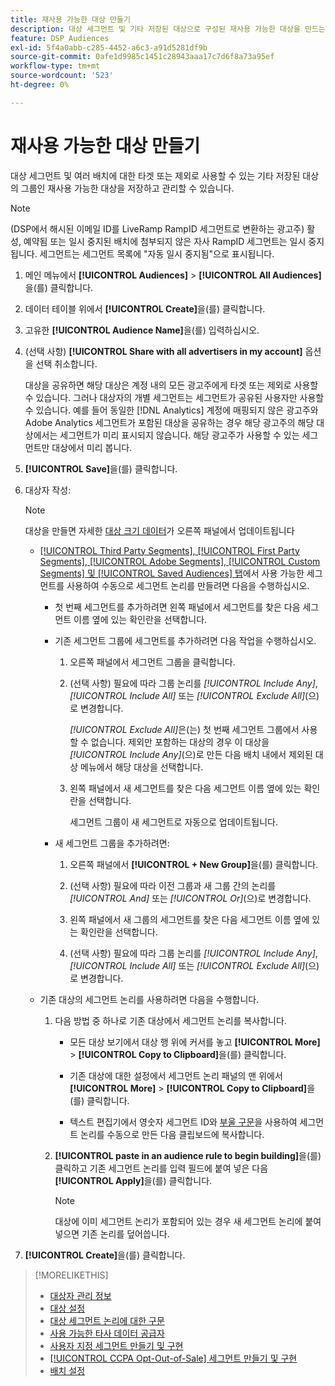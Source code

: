 ```yaml
---
title: 재사용 가능한 대상 만들기
description: 대상 세그먼트 및 기타 저장된 대상으로 구성된 재사용 가능한 대상을 만드는 방법을 알아봅니다.
feature: DSP Audiences
exl-id: 5f4a0abb-c285-4452-a6c3-a91d5281df9b
source-git-commit: 0afe1d9985c1451c28943aaa17c7d6f8a73a95ef
workflow-type: tm+mt
source-wordcount: '523'
ht-degree: 0%

---
```


# 재사용 가능한 대상 만들기

<!-- "Saved audience" is used in UI (where?), but "saved" is a state, not a type. "Reusable audience" sounds better in a description. "Audience template" isn't right, either, since it implies you can edit it on the fly to create a new, different audience. Some other term? -->

대상 세그먼트 및 여러 배치에 대한 타겟 또는 제외로 사용할 수 있는 기타 저장된 대상의 그룹인 재사용 가능한 대상을 저장하고 관리할 수 있습니다.

>[!NOTE]
>
>(DSP에서 해시된 이메일 ID를 LiveRamp RampID 세그먼트로 변환하는 광고주) 활성, 예약됨 또는 일시 중지된 배치에 첨부되지 않은 자사 RampID 세그먼트는 일시 중지됩니다. 세그먼트는 세그먼트 목록에 &quot;자동 일시 중지됨&quot;으로 표시됩니다.

1. 메인 메뉴에서 **[!UICONTROL Audiences]** > **[!UICONTROL All Audiences]**&#x200B;을(를) 클릭합니다.

1. 데이터 테이블 위에서 **[!UICONTROL Create]**&#x200B;을(를) 클릭합니다.

1. 고유한 **[!UICONTROL Audience Name]**&#x200B;을(를) 입력하십시오.

1. (선택 사항) **[!UICONTROL Share with all advertisers in my account]** 옵션을 선택 취소합니다.

   대상을 공유하면 해당 대상은 계정 내의 모든 광고주에게 타겟 또는 제외로 사용할 수 있습니다. 그러나 대상자의 개별 세그먼트는 세그먼트가 공유된 사용자만 사용할 수 있습니다. 예를 들어 동일한 [!DNL Analytics] 계정에 매핑되지 않은 광고주와 Adobe Analytics 세그먼트가 포함된 대상을 공유하는 경우 해당 광고주의 해당 대상에서는 세그먼트가 미리 표시되지 않습니다. 해당 광고주가 사용할 수 있는 세그먼트만 대상에서 미리 봅니다.

1. **[!UICONTROL Save]**&#x200B;을(를) 클릭합니다.

1. 대상자 작성:

   >[!NOTE]
   >
   >대상을 만들면 자세한 [대상 크기 데이터](audience-about.md)가 오른쪽 패널에서 업데이트됩니다

   * [[!UICONTROL Third Party Segments], [!UICONTROL First Party Segments], [!UICONTROL Adobe Segments], [!UICONTROL Custom Segments] 및 [!UICONTROL Saved Audiences] 탭](audience-settings.md)에서 사용 가능한 세그먼트를 사용하여 수동으로 세그먼트 논리를 만들려면 다음을 수행하십시오.

      * 첫 번째 세그먼트를 추가하려면 왼쪽 패널에서 세그먼트를 찾은 다음 세그먼트 이름 옆에 있는 확인란을 선택합니다.

      * 기존 세그먼트 그룹에 세그먼트를 추가하려면 다음 작업을 수행하십시오.

         1. 오른쪽 패널에서 세그먼트 그룹을 클릭합니다.

         1. (선택 사항) 필요에 따라 그룹 논리를 *[!UICONTROL Include Any]*, *[!UICONTROL Include All]* 또는 *[!UICONTROL Exclude All]*(으)로 변경합니다.

            *[!UICONTROL Exclude All]*&#x200B;은(는) 첫 번째 세그먼트 그룹에서 사용할 수 없습니다. 제외만 포함하는 대상의 경우 이 대상을 *[!UICONTROL Include Any]*(으)로 만든 다음 배치 내에서 제외된 대상 메뉴에서 해당 대상을 선택합니다.

         1. 왼쪽 패널에서 새 세그먼트를 찾은 다음 세그먼트 이름 옆에 있는 확인란을 선택합니다.

            세그먼트 그룹이 새 세그먼트로 자동으로 업데이트됩니다.

      * 새 세그먼트 그룹을 추가하려면:

         1. 오른쪽 패널에서 **[!UICONTROL + New Group]**&#x200B;을(를) 클릭합니다.

         1. (선택 사항) 필요에 따라 이전 그룹과 새 그룹 간의 논리를 *[!UICONTROL And]* 또는 *[!UICONTROL Or]*(으)로 변경합니다.

         1. 왼쪽 패널에서 새 그룹의 세그먼트를 찾은 다음 세그먼트 이름 옆에 있는 확인란을 선택합니다.

         1. (선택 사항) 필요에 따라 그룹 논리를 *[!UICONTROL Include Any]*, *[!UICONTROL Include All]* 또는 *[!UICONTROL Exclude All]*(으)로 변경합니다.

   * 기존 대상의 세그먼트 논리를 사용하려면 다음을 수행합니다.

      1. 다음 방법 중 하나로 기존 대상에서 세그먼트 논리를 복사합니다.

         * 모든 대상 보기에서 대상 행 위에 커서를 놓고 **[!UICONTROL More]** > **[!UICONTROL Copy to Clipboard]**&#x200B;을(를) 클릭합니다.

         * 기존 대상에 대한 설정에서 세그먼트 논리 패널의 맨 위에서 **[!UICONTROL More]** > **[!UICONTROL Copy to Clipboard]**&#x200B;을(를) 클릭합니다.

         * 텍스트 편집기에서 영숫자 세그먼트 ID와 [부울 구문](audience-segment-logic-syntax.md)을 사용하여 세그먼트 논리를 수동으로 만든 다음 클립보드에 복사합니다.

      1. **[!UICONTROL paste in an audience rule to begin building]**&#x200B;을(를) 클릭하고 기존 세그먼트 논리를 입력 필드에 붙여 넣은 다음 **[!UICONTROL Apply]**&#x200B;을(를) 클릭합니다.

         >[!NOTE]
         >
         >대상에 이미 세그먼트 논리가 포함되어 있는 경우 새 세그먼트 논리에 붙여넣으면 기존 논리를 덮어씁니다.

1. **[!UICONTROL Create]**&#x200B;을(를) 클릭합니다.

>[!MORELIKETHIS]
>
>* [대상자 관리 정보](audience-about.md)
>* [대상 설정](audience-settings.md)
>* [대상 세그먼트 논리에 대한 구문](audience-segment-logic-syntax.md)
>* [사용 가능한 타사 데이터 공급자](third-party-data-providers.md)
>* [사용자 지정 세그먼트 만들기 및 구현](custom-segment-create.md)
>* [[!UICONTROL CCPA Opt-Out-of-Sale] 세그먼트 만들기 및 구현](ccpa-opt-out-segment-create.md)
>* [배치 설정](/help/dsp/campaign-management/placements/placement-settings.md)
